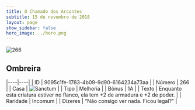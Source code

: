 ```yaml
---
title: O Chamado dos Arcontes
subtitle: 15 de novembro de 2018
layout: page
show_sidebar: false
hero_image: ../hero.png
---
```


![266](https://cdn.keyforgegame.com/media/card_front/pt/341_266_F6GMMXCFJ9PC_pt.png)

## Ombreira

|----|----|
| ID | 9095c1fe-1783-4b09-9d90-6164234a73aa |
| Número | 266 |
| Casa | ![Sanctum](https://archonarcana.com/images/thumb/c/c7/Sanctum.png/22px-Sanctum.png "Santuário") |
| Tipo | Melhoria |
| Bônus | 1A |
| Texto | Enquanto esta criatura estiver no flanco, ela tem +2 de armadura  e +2 de poder. |
| Raridade | Incomum |
| Dizeres | “Não consigo ver nada. Ficou legal?” |
